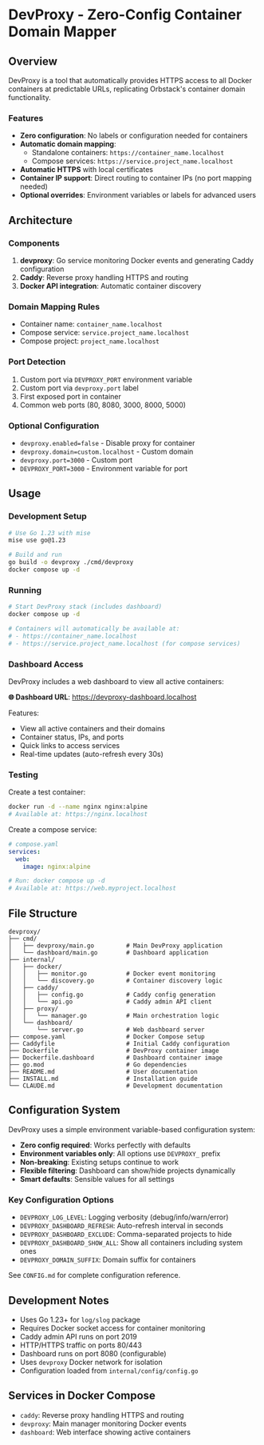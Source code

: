 # DevProxy - Zero-Config Container Domain Mapper

## Overview
DevProxy is a tool that automatically provides HTTPS access to all Docker containers at predictable URLs, replicating Orbstack's container domain functionality.

### Features
- **Zero configuration**: No labels or configuration needed for containers
- **Automatic domain mapping**:
  - Standalone containers: `https://container_name.localhost`
  - Compose services: `https://service.project_name.localhost`
- **Automatic HTTPS** with local certificates
- **Container IP support**: Direct routing to container IPs (no port mapping needed)
- **Optional overrides**: Environment variables or labels for advanced users

## Architecture

### Components
1. **devproxy**: Go service monitoring Docker events and generating Caddy configuration
2. **Caddy**: Reverse proxy handling HTTPS and routing
3. **Docker API integration**: Automatic container discovery

### Domain Mapping Rules
- Container name: `container_name.localhost`
- Compose service: `service.project_name.localhost`
- Compose project: `project_name.localhost`

### Port Detection
1. Custom port via `DEVPROXY_PORT` environment variable
2. Custom port via `devproxy.port` label
3. First exposed port in container
4. Common web ports (80, 8080, 3000, 8000, 5000)

### Optional Configuration
- `devproxy.enabled=false` - Disable proxy for container
- `devproxy.domain=custom.localhost` - Custom domain
- `devproxy.port=3000` - Custom port
- `DEVPROXY_PORT=3000` - Environment variable for port

## Usage

### Development Setup
```bash
# Use Go 1.23 with mise
mise use go@1.23

# Build and run
go build -o devproxy ./cmd/devproxy
docker compose up -d
```

### Running
```bash
# Start DevProxy stack (includes dashboard)
docker compose up -d

# Containers will automatically be available at:
# - https://container_name.localhost
# - https://service.project_name.localhost (for compose services)
```

### Dashboard Access
DevProxy includes a web dashboard to view all active containers:

**🌐 Dashboard URL**: https://devproxy-dashboard.localhost

Features:
- View all active containers and their domains
- Container status, IPs, and ports
- Quick links to access services
- Real-time updates (auto-refresh every 30s)

### Testing
Create a test container:
```bash
docker run -d --name nginx nginx:alpine
# Available at: https://nginx.localhost
```

Create a compose service:
```yaml
# compose.yaml
services:
  web:
    image: nginx:alpine

# Run: docker compose up -d
# Available at: https://web.myproject.localhost
```

## File Structure
```
devproxy/
├── cmd/
│   ├── devproxy/main.go         # Main DevProxy application
│   └── dashboard/main.go        # Dashboard application
├── internal/
│   ├── docker/
│   │   ├── monitor.go           # Docker event monitoring
│   │   └── discovery.go         # Container discovery logic
│   ├── caddy/
│   │   ├── config.go            # Caddy config generation
│   │   └── api.go               # Caddy admin API client
│   ├── proxy/
│   │   └── manager.go           # Main orchestration logic
│   └── dashboard/
│       └── server.go            # Web dashboard server
├── compose.yaml                 # Docker Compose setup
├── Caddyfile                    # Initial Caddy configuration
├── Dockerfile                   # DevProxy container image
├── Dockerfile.dashboard         # Dashboard container image
├── go.mod                       # Go dependencies
├── README.md                    # User documentation
├── INSTALL.md                   # Installation guide
└── CLAUDE.md                    # Development documentation
```

## Configuration System
DevProxy uses a simple environment variable-based configuration system:
- **Zero config required**: Works perfectly with defaults
- **Environment variables only**: All options use `DEVPROXY_` prefix
- **Non-breaking**: Existing setups continue to work
- **Flexible filtering**: Dashboard can show/hide projects dynamically
- **Smart defaults**: Sensible values for all settings

### Key Configuration Options
- `DEVPROXY_LOG_LEVEL`: Logging verbosity (debug/info/warn/error)
- `DEVPROXY_DASHBOARD_REFRESH`: Auto-refresh interval in seconds
- `DEVPROXY_DASHBOARD_EXCLUDE`: Comma-separated projects to hide
- `DEVPROXY_DASHBOARD_SHOW_ALL`: Show all containers including system ones
- `DEVPROXY_DOMAIN_SUFFIX`: Domain suffix for containers

See `CONFIG.md` for complete configuration reference.

## Development Notes
- Uses Go 1.23+ for `log/slog` package
- Requires Docker socket access for container monitoring
- Caddy admin API runs on port 2019
- HTTP/HTTPS traffic on ports 80/443
- Dashboard runs on port 8080 (configurable)
- Uses `devproxy` Docker network for isolation
- Configuration loaded from `internal/config/config.go`

## Services in Docker Compose
- `caddy`: Reverse proxy handling HTTPS and routing
- `devproxy`: Main manager monitoring Docker events
- `dashboard`: Web interface showing active containers
